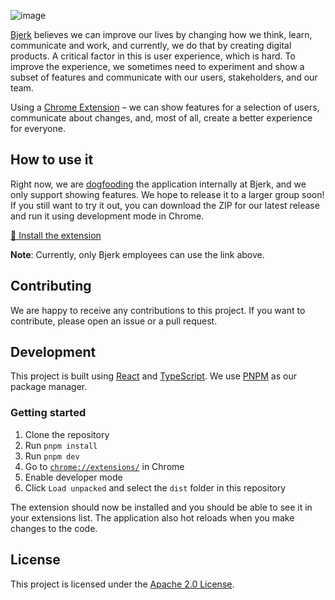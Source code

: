 ![image](https://github.com/bjerkio/chrome-extension/assets/3726815/ebc97ca6-550a-4b9e-a871-af2c8b60d19a)

[Bjerk] believes we can improve our lives by changing how we think, learn,
communicate and work, and currently, we do that by creating digital products. A
critical factor in this is user experience, which is hard. To improve the
experience, we sometimes need to experiment and show a subset of features and
communicate with our users, stakeholders, and our team.

Using a [Chrome Extension][chrome-ext] – we can show features for a selection of
users, communicate about changes, and, most of all, create a better experience
for everyone.

[chrome-ext]: https://developer.chrome.com/docs/extensions/
[bjerk]: https://bjerk.io

## How to use it

Right now, we are [dogfooding] the application internally at Bjerk, and we only
support showing features. We hope to release it to a larger group soon! If you
still want to try it out, you can download the ZIP for our latest release and
run it using development mode in Chrome.

[🚀 Install the extension](https://chrome.google.com/webstore/detail/pdnphclnmjimapfnmpliiilihgkmnmkc)

**Note**: Currently, only Bjerk employees can use the link above.

[dogfooding]: https://www.nytimes.com/2022/11/14/business/dogfooding.html

## Contributing

We are happy to receive any contributions to this project. If you want to
contribute, please open an issue or a pull request.

## Development

This project is built using [React](https://reactjs.org/) and
[TypeScript](https://www.typescriptlang.org/). We use
[PNPM](https://pnpm.js.org/) as our package manager.

### Getting started

1. Clone the repository
2. Run `pnpm install`
3. Run `pnpm dev`
4. Go to [`chrome://extensions/`](chrome://extensions/) in Chrome
5. Enable developer mode
6. Click `Load unpacked` and select the `dist` folder in this repository

The extension should now be installed and you should be able to see it in your
extensions list. The application also hot reloads when you make changes to the
code.

## License

This project is licensed under the [Apache 2.0 License](LICENSE).
